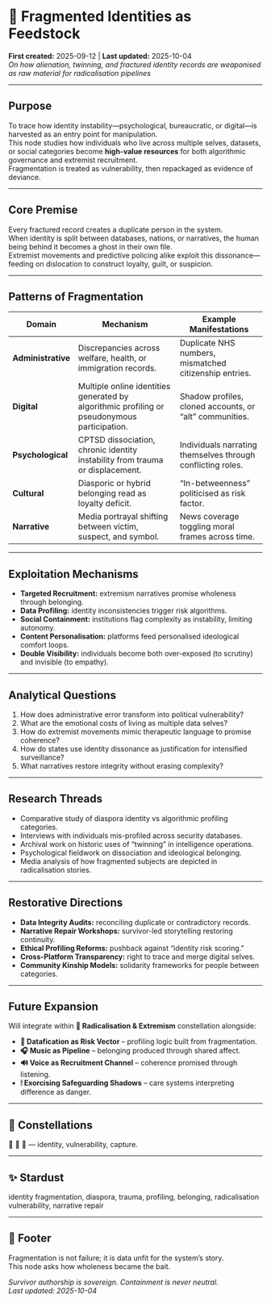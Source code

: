 # 🧩 Fragmented Identities as Feedstock  
**First created:** 2025-09-12  |  **Last updated:** 2025-10-04  
*On how alienation, twinning, and fractured identity records are weaponised as raw material for radicalisation pipelines*

---

## Purpose
To trace how identity instability—psychological, bureaucratic, or digital—is harvested as an entry point for manipulation.  
This node studies how individuals who live across multiple selves, datasets, or social categories become **high-value resources** for both algorithmic governance and extremist recruitment.  
Fragmentation is treated as vulnerability, then repackaged as evidence of deviance.

---

## Core Premise
Every fractured record creates a duplicate person in the system.  
When identity is split between databases, nations, or narratives, the human being behind it becomes a ghost in their own file.  
Extremist movements and predictive policing alike exploit this dissonance—feeding on dislocation to construct loyalty, guilt, or suspicion.

---

## Patterns of Fragmentation
| Domain | Mechanism | Example Manifestations |
|---------|------------|------------------------|
| **Administrative** | Discrepancies across welfare, health, or immigration records. | Duplicate NHS numbers, mismatched citizenship entries. |
| **Digital** | Multiple online identities generated by algorithmic profiling or pseudonymous participation. | Shadow profiles, cloned accounts, or “alt” communities. |
| **Psychological** | CPTSD dissociation, chronic identity instability from trauma or displacement. | Individuals narrating themselves through conflicting roles. |
| **Cultural** | Diasporic or hybrid belonging read as loyalty deficit. | “In-betweenness” politicised as risk factor. |
| **Narrative** | Media portrayal shifting between victim, suspect, and symbol. | News coverage toggling moral frames across time. |

---

## Exploitation Mechanisms
- **Targeted Recruitment:** extremism narratives promise wholeness through belonging.  
- **Data Profiling:** identity inconsistencies trigger risk algorithms.  
- **Social Containment:** institutions flag complexity as instability, limiting autonomy.  
- **Content Personalisation:** platforms feed personalised ideological comfort loops.  
- **Double Visibility:** individuals become both over-exposed (to scrutiny) and invisible (to empathy).  

---

## Analytical Questions
1. How does administrative error transform into political vulnerability?  
2. What are the emotional costs of living as multiple data selves?  
3. How do extremist movements mimic therapeutic language to promise coherence?  
4. How do states use identity dissonance as justification for intensified surveillance?  
5. What narratives restore integrity without erasing complexity?  

---

## Research Threads
- Comparative study of diaspora identity vs algorithmic profiling categories.  
- Interviews with individuals mis-profiled across security databases.  
- Archival work on historic uses of “twinning” in intelligence operations.  
- Psychological fieldwork on dissociation and ideological belonging.  
- Media analysis of how fragmented subjects are depicted in radicalisation stories.  

---

## Restorative Directions
- **Data Integrity Audits:** reconciling duplicate or contradictory records.  
- **Narrative Repair Workshops:** survivor-led storytelling restoring continuity.  
- **Ethical Profiling Reforms:** pushback against “identity risk scoring.”  
- **Cross-Platform Transparency:** right to trace and merge digital selves.  
- **Community Kinship Models:** solidarity frameworks for people between categories.  

---

## Future Expansion
Will integrate within **🪬 Radicalisation & Extremism** constellation alongside:  
- **🧮 Datafication as Risk Vector** – profiling logic built from fragmentation.  
- **🎧 Music as Pipeline** – belonging produced through shared affect.  
- **🔊 Voice as Recruitment Channel** – coherence promised through listening.  
- **🕯 Exorcising Safeguarding Shadows** – care systems interpreting difference as danger.  

---

## 🌌 Constellations
🧩 🪬 🧿 — identity, vulnerability, capture.

---

## ✨ Stardust
identity fragmentation, diaspora, trauma, profiling, belonging, radicalisation vulnerability, narrative repair

---

## 🏮 Footer
Fragmentation is not failure; it is data unfit for the system’s story.  
This node asks how wholeness became the bait.

*Survivor authorship is sovereign. Containment is never neutral.*  
_Last updated: 2025-10-04_
